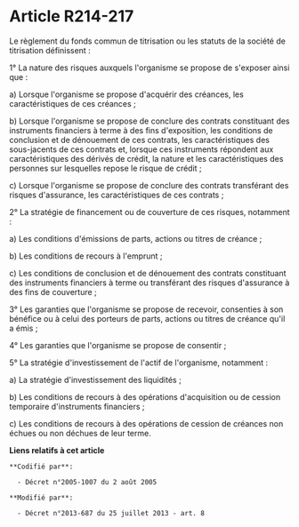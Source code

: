 # Article R214-217

Le règlement du fonds commun de titrisation ou les statuts de la société de titrisation définissent : 

1° La nature des risques auxquels l'organisme se propose de s'exposer ainsi que : 

a) Lorsque l'organisme se propose d'acquérir des créances, les caractéristiques de ces créances ; 

b) Lorsque l'organisme se propose de conclure des contrats constituant des instruments financiers à terme à des fins
d'exposition, les conditions de conclusion et de dénouement de ces contrats, les caractéristiques des sous-jacents de ces
contrats et, lorsque ces instruments répondent aux caractéristiques des dérivés de crédit, la nature et les caractéristiques
des personnes sur lesquelles repose le risque de crédit ; 

c) Lorsque l'organisme se propose de conclure des contrats transférant des risques d'assurance, les caractéristiques de ces
contrats ; 

2° La stratégie de financement ou de couverture de ces risques, notamment : 

a) Les conditions d'émissions de parts, actions ou titres de créance ; 

b) Les conditions de recours à l'emprunt ; 

c) Les conditions de conclusion et de dénouement des contrats constituant des instruments financiers à terme ou transférant
des risques d'assurance à des fins de couverture ; 

3° Les garanties que l'organisme se propose de recevoir, consenties à son bénéfice ou à celui des porteurs de parts, actions
ou titres de créance qu'il a émis ; 

4° Les garanties que l'organisme se propose de consentir ; 

5° La stratégie d'investissement de l'actif de l'organisme, notamment : 

a) La stratégie d'investissement des liquidités ; 

b) Les conditions de recours à des opérations d'acquisition ou de cession temporaire d'instruments financiers ; 

c) Les conditions de recours à des opérations de cession de créances non échues ou non déchues de leur terme.

**Liens relatifs à cet article**

	**Codifié par**:

	  - Décret n°2005-1007 du 2 août 2005

	**Modifié par**:

	  - Décret n°2013-687 du 25 juillet 2013 - art. 8
